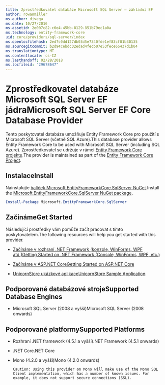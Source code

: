 ```yaml
---
title: Zprostředkovatel databáze Microsoft SQL Server – základní EF
author: rowanmiller
ms.author: divega
ms.date: 10/27/2016
ms.assetid: 2e007c82-c6e4-45bb-8129-851b79ec1a0a
ms.technology: entity-framework-core
uid: core/providers/sql-server/index
ms.openlocfilehash: 2ed7c0dd127db03d5e7340fde1ef83cf01b30135
ms.sourcegitcommit: b2d94cebdc32edad4fecb07e53fece66437d1b04
ms.translationtype: MT
ms.contentlocale: cs-CZ
ms.lasthandoff: 02/28/2018
ms.locfileid: "29678647"
---
```

# <a name="microsoft-sql-server-ef-core-database-provider"></a><span data-ttu-id="b252a-102">Zprostředkovatel databáze Microsoft SQL Server EF jádra</span><span class="sxs-lookup"><span data-stu-id="b252a-102">Microsoft SQL Server EF Core Database Provider</span></span>

<span data-ttu-id="b252a-103">Tento poskytovatel databáze umožňuje Entity Framework Core pro použití s Microsoft SQL Server (včetně SQL Azure).</span><span class="sxs-lookup"><span data-stu-id="b252a-103">This database provider allows Entity Framework Core to be used with Microsoft SQL Server (including SQL Azure).</span></span> <span data-ttu-id="b252a-104">Zprostředkovatel se udržuje v rámci [Entity Framework Core projektu](https://github.com/aspnet/EntityFrameworkCore).</span><span class="sxs-lookup"><span data-stu-id="b252a-104">The provider is maintained as part of the [Entity Framework Core Project](https://github.com/aspnet/EntityFrameworkCore).</span></span>

## <a name="install"></a><span data-ttu-id="b252a-105">Instalace</span><span class="sxs-lookup"><span data-stu-id="b252a-105">Install</span></span>

<span data-ttu-id="b252a-106">Nainstalujte [balíček Microsoft.EntityFrameworkCore.SqlServer NuGet](https://www.nuget.org/packages/Microsoft.EntityFrameworkCore.SqlServer/).</span><span class="sxs-lookup"><span data-stu-id="b252a-106">Install the [Microsoft.EntityFrameworkCore.SqlServer NuGet package](https://www.nuget.org/packages/Microsoft.EntityFrameworkCore.SqlServer/).</span></span>

``` powershell
Install-Package Microsoft.EntityFrameworkCore.SqlServer
```

## <a name="get-started"></a><span data-ttu-id="b252a-107">Začínáme</span><span class="sxs-lookup"><span data-stu-id="b252a-107">Get Started</span></span>

<span data-ttu-id="b252a-108">Následující prostředky vám pomůže začít pracovat s tímto poskytovatelem.</span><span class="sxs-lookup"><span data-stu-id="b252a-108">The following resources will help you get started with this provider.</span></span>
* [<span data-ttu-id="b252a-109">Začínáme v rozhraní .NET Framework (konzole, WinForms, WPF atd.)</span><span class="sxs-lookup"><span data-stu-id="b252a-109">Getting Started on .NET Framework (Console, WinForms, WPF, etc.)</span></span>](../../get-started/full-dotnet/index.md)

* [<span data-ttu-id="b252a-110">Začínáme v ASP.NET Core</span><span class="sxs-lookup"><span data-stu-id="b252a-110">Getting Started on ASP.NET Core</span></span>](../../get-started/aspnetcore/index.md)

* [<span data-ttu-id="b252a-111">UnicornStore ukázkové aplikace</span><span class="sxs-lookup"><span data-stu-id="b252a-111">UnicornStore Sample Application</span></span>](https://github.com/rowanmiller/UnicornStore/tree/master/UnicornStore)

## <a name="supported-database-engines"></a><span data-ttu-id="b252a-112">Podporované databázové stroje</span><span class="sxs-lookup"><span data-stu-id="b252a-112">Supported Database Engines</span></span>

* <span data-ttu-id="b252a-113">Microsoft SQL Server (2008 a vyšší)</span><span class="sxs-lookup"><span data-stu-id="b252a-113">Microsoft SQL Server (2008 onwards)</span></span>

## <a name="supported-platforms"></a><span data-ttu-id="b252a-114">Podporované platformy</span><span class="sxs-lookup"><span data-stu-id="b252a-114">Supported Platforms</span></span>

* <span data-ttu-id="b252a-115">Rozhraní .NET framework (4.5.1 a vyšší)</span><span class="sxs-lookup"><span data-stu-id="b252a-115">.NET Framework (4.5.1 onwards)</span></span>

* <span data-ttu-id="b252a-116">.NET Core</span><span class="sxs-lookup"><span data-stu-id="b252a-116">.NET Core</span></span>

* <span data-ttu-id="b252a-117">Mono (4.2.0 a vyšší)</span><span class="sxs-lookup"><span data-stu-id="b252a-117">Mono (4.2.0 onwards)</span></span>

      Caution: Using this provider on Mono will make use of the Mono SQL Client implementation, which has a number of known issues. For example, it does not support secure connections (SSL).
